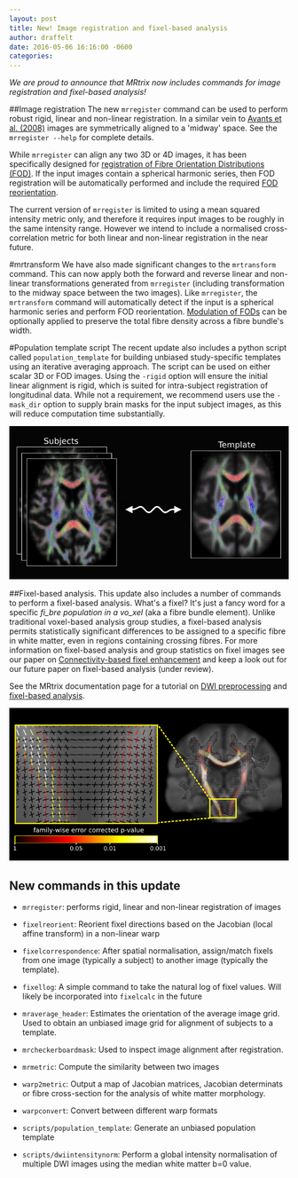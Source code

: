 ```yaml
---
layout: post
title: New! Image registration and fixel-based analysis
author: draffelt
date: 2016-05-06 16:16:00 -0600
categories: 
---
```


_We are proud to announce that MRtrix now includes commands for image registration and fixel-based analysis!_


##Image registration
The new `mrregister` command can be used to perform robust rigid, linear and non-linear registration. In a similar vein to [Avants et al. (2008)](http://www.ncbi.nlm.nih.gov/pubmed/17659998) images are symmetrically aligned to a 'midway' space. See the `mrregister --help` for complete details. 

While `mrregister` can align any two 3D or 4D images, it has been specifically designed for [registration of Fibre Orientation Distributions (FOD)](http://www.ncbi.nlm.nih.gov/pubmed/21316463). If the input images contain a spherical harmonic series, then FOD registration will be automatically performed and include the required [FOD reorientation](http://www.ncbi.nlm.nih.gov/pubmed/22183751).

The current version of `mrregister` is limited to using a mean squared intensity metric only, and therefore it requires input images to be roughly in the same intensity range. However we intend to include a normalised cross-correlation metric for both linear and non-linear registration in the near future. 

#mrtransform
We have also made significant changes to the `mrtransform` command. This can now apply both the forward and reverse linear and non-linear transformations generated from `mrregister` (including transformation to the midway space between the two images). Like `mrregister`, the `mrtransform` command will automatically detect if the input is a spherical harmonic series and perform FOD reorientation. [Modulation of FODs](http://www.ncbi.nlm.nih.gov/pubmed/22036682) can be optionally applied to preserve the total fibre density across a fibre bundle's width. 
 
#Population template script
The recent update also includes a python script called `population_template` for building unbiased study-specific templates using an iterative averaging approach. The script can be used on either scalar 3D or FOD images. Using the `-rigid` option will ensure the initial linear alignment is rigid, which is suited for intra-subject registration of longitudinal data.  While not a requirement, we recommend users use the `-mask_dir` option to supply brain masks for the input subject images, as this will reduce computation time substantially. 

![Population template](images/frontpage/registration.jpg)

##Fixel-based analysis. 
This update also includes a number of commands to perform a fixel-based analysis. What's a fixel? It's just a fancy word for a specific _fi_bre population in a vo_xel_ (aka a fibre bundle element). Unlike traditional voxel-based analysis group studies, a fixel-based analysis permits statistically significant differences to be assigned to a specific fibre in white matter, even in regions containing crossing fibres. For more information on fixel-based analysis and group statistics on fixel images see our paper on [Connectivity-based fixel enhancement](http://www.ncbi.nlm.nih.gov/pubmed/26004503) and keep a look out for our future paper on fixel-based analysis (under review). 

See the MRtrix documentation page for a tutorial on [DWI preprocessing](http://mrtrix.readthedocs.io/en/latest/workflows/DWI_preprocessing_for_quantitative_analysis.html) and [fixel-based analysis](http://mrtrix.readthedocs.io/en/latest/workflows/fixel_based_analysis.html). 

![Population template](images/frontpage/fixel-based-analysis.jpg)

## New commands in this update
- `mrregister`: performs rigid, linear and non-linear registration of images

- `fixelreorient`: Reorient fixel directions based on the Jacobian (local affine transform) in a non-linear warp

- `fixelcorrespondence`: After spatial normalisation, assign/match fixels from one image (typically a subject) to another image (typically the template). 

- `fixellog`: A simple command to take the natural log of fixel values. Will likely be incorporated into `fixelcalc` in the future

- `mraverage_header`: Estimates the orientation of the average image grid. Used to obtain an unbiased image grid for alignment of subjects to a template. 

- `mrcheckerboardmask`: Used to inspect image alignment after registration.

- `mrmetric`: Compute the similarity between two images

- `warp2metric`: Output a map of Jacobian matrices, Jacobian determinats or fibre cross-section for the analysis of white matter morphology. 

- `warpconvert`: Convert between different warp formats

- `scripts/population_template`: Generate an unbiased population template

- `scripts/dwiintensitynorm`: Perform a global intensity normalisation of multiple DWI images using the median white matter b=0 value. 
